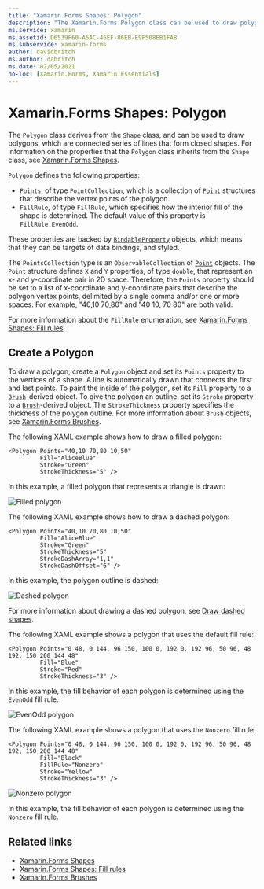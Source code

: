 ```yaml
---
title: "Xamarin.Forms Shapes: Polygon"
description: "The Xamarin.Forms Polygon class can be used to draw polygons, which are connected series of lines that form closed shapes."
ms.service: xamarin
ms.assetid: D6539F60-A5AC-46EF-86EB-E9F508EB1FA8
ms.subservice: xamarin-forms
author: davidbritch
ms.author: dabritch
ms.date: 02/05/2021
no-loc: [Xamarin.Forms, Xamarin.Essentials]
---
```


# Xamarin.Forms Shapes: Polygon

The `Polygon` class derives from the `Shape` class, and can be used to draw polygons, which are connected series of lines that form closed shapes. For information on the properties that the `Polygon` class inherits from the `Shape` class, see [Xamarin.Forms Shapes](index.md).

`Polygon` defines the following properties:

- `Points`, of type `PointCollection`, which is a collection of [`Point`](xref:Xamarin.Forms.Point) structures that describe the vertex points of the polygon.
- `FillRule`, of type `FillRule`, which specifies how the interior fill of the shape is determined. The default value of this property is `FillRule.EvenOdd`.

These properties are backed by [`BindableProperty`](xref:Xamarin.Forms.BindableProperty) objects, which means that they can be targets of data bindings, and styled.

The `PointsCollection` type is an `ObservableCollection` of [`Point`](xref:Xamarin.Forms.Point) objects. The `Point` structure defines `X` and `Y` properties, of type `double`, that represent an x- and y-coordinate pair in 2D space. Therefore, the `Points` property should be set to a list of x-coordinate and y-coordinate pairs that describe the polygon vertex points, delimited by a single comma and/or one or more spaces. For example, "40,10 70,80" and "40 10, 70 80" are both valid.

For more information about the `FillRule` enumeration, see [Xamarin.Forms Shapes: Fill rules](fillrules.md).

## Create a Polygon

To draw a polygon, create a `Polygon` object and set its `Points` property to the vertices of a shape. A line is automatically drawn that connects the first and last points. To paint the inside of the polygon, set its `Fill` property to a [`Brush`](xref:Xamarin.Forms.Brush)-derived object. To give the polygon an outline, set its `Stroke` property to a [`Brush`](xref:Xamarin.Forms.Brush)-derived object. The `StrokeThickness` property specifies the thickness of the polygon outline. For more information about `Brush` objects, see [Xamarin.Forms Brushes](~/xamarin-forms/user-interface/brushes/index.md).

The following XAML example shows how to draw a filled polygon:

```xaml
<Polygon Points="40,10 70,80 10,50"
         Fill="AliceBlue"
         Stroke="Green"
         StrokeThickness="5" />
```

In this example, a filled polygon that represents a triangle is drawn:

![Filled polygon](polygon-images/filled.png "Filled polygon")

The following XAML example shows how to draw a dashed polygon:

```xaml
<Polygon Points="40,10 70,80 10,50"
         Fill="AliceBlue"
         Stroke="Green"
         StrokeThickness="5"
         StrokeDashArray="1,1"
         StrokeDashOffset="6" />
```

In this example, the polygon outline is dashed:

![Dashed polygon](polygon-images/dashed.png "Dashed polygon")

For more information about drawing a dashed polygon, see [Draw dashed shapes](index.md#draw-dashed-shapes).

The following XAML example shows a polygon that uses the default fill rule:

```xaml
<Polygon Points="0 48, 0 144, 96 150, 100 0, 192 0, 192 96, 50 96, 48 192, 150 200 144 48"
         Fill="Blue"
         Stroke="Red"
         StrokeThickness="3" />
```

In this example, the fill behavior of each polygon is determined using the `EvenOdd` fill rule.

![EvenOdd polygon](polygon-images/evenodd.png "EvenOdd polygon")

The following XAML example shows a polygon that uses the `Nonzero` fill rule:

```xaml
<Polygon Points="0 48, 0 144, 96 150, 100 0, 192 0, 192 96, 50 96, 48 192, 150 200 144 48"
         Fill="Black"
         FillRule="Nonzero"
         Stroke="Yellow"
         StrokeThickness="3" />
```

![Nonzero polygon](polygon-images/nonzero.png "Nonzero polygon")

In this example, the fill behavior of each polygon is determined using the `Nonzero` fill rule.

## Related links

- [Xamarin.Forms Shapes](index.md)
- [Xamarin.Forms Shapes: Fill rules](fillrules.md)
- [Xamarin.Forms Brushes](~/xamarin-forms/user-interface/brushes/index.md)
